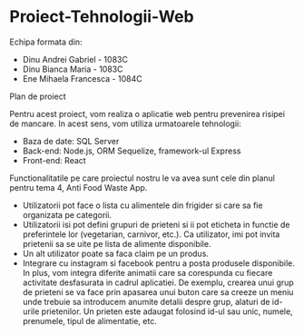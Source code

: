 # Proiect-Tehnologii-Web
Echipa formata din: 
- Dinu Andrei Gabriel - 1083C
- Dinu Bianca Maria - 1083C
- Ene Mihaela Francesca - 1084C

Plan de proiect

Pentru acest proiect, vom realiza o aplicatie web pentru prevenirea risipei de mancare. In acest sens, vom utiliza urmatoarele tehnologii:
-	Baza de date: SQL Server
-	Back-end: Node.js, ORM Sequelize, framework-ul Express
-	Front-end: React


Functionalitatile pe care proiectul nostru le va avea sunt cele din planul pentru tema 4, Anti Food Waste App.
-	Utilizatorii pot face o lista cu alimentele din frigider si care sa fie organizata pe categorii.
-	Utilizatorii isi pot defini grupuri de prieteni si ii pot eticheta in functie de preferintele lor (vegetarian, carnivor, etc.). Ca utilizator, imi pot invita prietenii sa se uite pe lista de alimente disponibile. 
-	Un alt utilizator poate sa faca claim pe un produs. 
-	Integrare cu instagram si facebook pentru a posta produsele disponibile.
In plus, vom integra diferite animatii care sa corespunda cu fiecare activitate desfasurata in cadrul aplicatiei. De exemplu, crearea unui grup de prieteni se va face prin apasarea unui buton care sa creeze un meniu unde trebuie sa introducem anumite detalii despre grup, alaturi de id-urile prietenilor. Un prieten este adaugat folosind id-ul sau unic, numele, prenumele, tipul de alimentatie, etc.   
